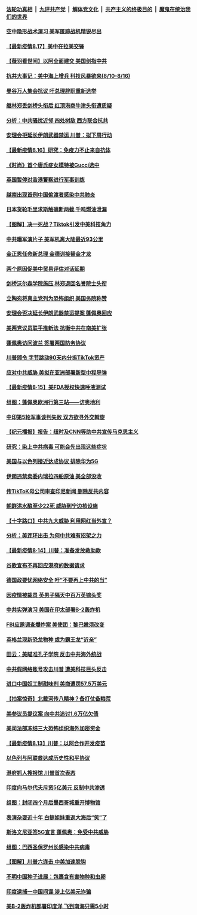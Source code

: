 

####  [法轮功真相](../../../../basic/blob/master/README.md?t=08171531) &nbsp;|&nbsp; [九评共产党](../../../../9ping.md/blob/master/README.md?t=08171531) &nbsp;|&nbsp; [解体党文化](../../../../jtdwh.md/blob/master/README.md?t=08171531)  &nbsp;|&nbsp; [共产主义的终极目的](../../../../gczydzjmd.md/blob/master/README.md?t=08171531) &nbsp;|&nbsp; [魔鬼在统治我们的世界](../../../../mgztzwmdsj.md/blob/master/README.md?t=08171531) 

#### [空中隐形战术演习 美军匿踪战机精锐尽出](../pages/nsc418/n12336457.md?t=08171531) 

#### [【最新疫情8.17】美中在拉美交锋](../pages/nsc418/n12332279.md?t=08171531) 

#### [【薇羽看世间】以阿全面建交 美国剑指中共](../pages/nsc418/n12335697.md?t=08171531) 

#### [抗共大事记：美中海上增兵 科技风暴欲来(8/10-8/16)](../pages/nsc418/n12335592.md?t=08171531) 

#### [曼谷万人集会抗议 吁总理辞职重新选举](../pages/nsc418/n12335757.md?t=08171531) 

#### [继林郑丢剑桥头衔后 红顶港商牛津头衔遭质疑](../pages/nsc418/n12335463.md?t=08171531) 

#### [分析：中共骚扰近邻 四处树敌 西方联合抗共](../pages/nsc418/n12332290.md?t=08171531) 

#### [安理会拒延长伊朗武器禁运 川普：拟下周行动](../pages/nsc418/n12335499.md?t=08171531) 

#### [【最新疫情8.16】研究：免疫力不止来自抗体](../pages/nsc418/n12332258.md?t=08171531) 

#### [《时尚》首个唐氏症女模特被Gucci选中](../pages/nsc418/n12335287.md?t=08171531) 

#### [英国暂停对香港警察进行军事训练](../pages/nsc418/n12335368.md?t=08171531) 

#### [越南出现首例中国偷渡者感染中共肺炎](../pages/nsc418/n12334917.md?t=08171531) 

#### [日本货轮毛里求斯触礁断两截 千吨燃油泄漏](../pages/nsc418/n12335071.md?t=08171531) 

#### [【图解】决一死战？Tiktok引发中美科技角力](../pages/nsc418/n12333838.md?t=08171531) 

#### [中共曝军演片子 美军机离大陆最近93公里](../pages/nsc418/n12334713.md?t=08171531) 

#### [金正恩任命新总理 金德训接替金才龙](../pages/nsc418/n12333829.md?t=08171531) 

#### [两个原因促美中贸易评估对话延期](../pages/nsc418/n12333836.md?t=08171531) 

#### [剑桥沃尔森学院施压 林郑退回名誉院士头衔](../pages/nsc418/n12333760.md?t=08171531) 

#### [立陶宛将真主党列为恐怖组织 美国务院称赞](../pages/nsc418/n12333640.md?t=08171531) 

#### [安理会否决延长伊朗武器禁运提案 蓬佩奥回应](../pages/nsc418/n12333722.md?t=08171531) 

#### [美两党议员联手推新法 抗衡中共在南美扩张](../pages/nsc418/n12333317.md?t=08171531) 

#### [蓬佩奥访问波兰 签署两国防务协议](../pages/nsc418/n12333255.md?t=08171531) 

#### [川普颁令 字节跳动90天内分拆TikTok资产](../pages/nsc418/n12332249.md?t=08171531) 

#### [应对中共威胁 美拟在亚洲部署新型中程导弹](../pages/nsc418/n12332988.md?t=08171531) 

#### [【最新疫情8·15】美FDA授权快速唾液测试](../pages/nsc418/n12332401.md?t=08171531) 

#### [组图：蓬佩奥欧洲行第三站——访奥地利](../pages/nsc418/n12331342.md?t=08171531) 

#### [中印第5轮军事谈判失败 双方欲寻外交斡旋](../pages/nsc418/n12332011.md?t=08171531) 

#### [【纪元播报】报告：纽时及CNN等助中共宣传马克思主义](../pages/nsc418/n12330620.md?t=08171531) 

#### [研究：染上中共病毒 可能会先出现这些症状](../pages/nsc418/n12331696.md?t=08171531) 

#### [美国与以色列接近达成协议 排除华为5G](../pages/nsc418/n12331699.md?t=08171531) 

#### [伊朗违禁卖委内瑞拉四船原油 美全部没收](../pages/nsc418/n12331397.md?t=08171531) 

#### [传TikToK母公司审查印尼新闻 删除反共内容](../pages/nsc418/n12331444.md?t=08171531) 

#### [朝鲜洪水酿至少22死 威胁到宁边核设施](../pages/nsc418/n12331441.md?t=08171531) 

#### [【十字路口】中共九大威胁 利用网红当外宣？](../pages/nsc418/n12329605.md?t=08171531) 

#### [分析：美连环出击 为何中共难有招架之力](../pages/nsc418/n12330899.md?t=08171531) 

#### [【最新疫情8·14】川普：准备发放救助款](../pages/nsc418/n12329510.md?t=08171531) 

#### [谷歌宣布不再回应港府的数据请求](../pages/nsc418/n12331052.md?t=08171531) 

#### [德国政要忧网络安全 吁“不要再上中共的当”](../pages/nsc418/n12330852.md?t=08171531) 

#### [因疫情被裁员 英男子隔天中百万英镑头奖](../pages/nsc418/n12329392.md?t=08171531) 

#### [中共实弹演习 美国在印太部署B-2轰炸机](../pages/nsc418/n12330763.md?t=08171531) 

#### [FBI应邀调查爆炸案 美使团：黎巴嫩须改变](../pages/nsc418/n12330630.md?t=08171531) 

#### [英格兰现新恐龙物种 或为霸王龙“近亲”](../pages/nsc418/n12330264.md?t=08171531) 

#### [田云：美瞄准孔子学院 反击中共海外统战](../pages/nsc418/n12329904.md?t=08171531) 

#### [中共假网络账号攻击川普 遭美科技巨头反击](../pages/nsc418/n12329988.md?t=08171531) 

#### [进口中国奴工制甜味剂 美商遭罚57.5万美元](../pages/nsc418/n12329979.md?t=08171531) 

#### [【拍案惊奇】北戴河传八精神？备打仗备粮荒](../pages/nsc418/n12329716.md?t=08171531) 

#### [美参议员提议案 向中共追讨1.6万亿欠债](../pages/nsc418/n12329434.md?t=08171531) 

#### [美司法部冻结三大恐怖组织海外加密资金](../pages/nsc418/n12328927.md?t=08171531) 

#### [【最新疫情8.13】川普：以阿合作开发疫苗](../pages/nsc418/n12326729.md?t=08171531) 

#### [以色列与阿联酋达成历史性和平协议](../pages/nsc418/n12328833.md?t=08171531) 

#### [港府抓人搜报馆 川普首次表态](../pages/nsc418/n12328346.md?t=08171531) 

#### [印度向马尔代夫斥资5亿美元 反制中共渗透](../pages/nsc418/n12328602.md?t=08171531) 

#### [组图：封闭四个月后墨西哥城重开博物馆](../pages/nsc418/n12327772.md?t=08171531) 

#### [表演杂耍近十年 白鲸姐妹重返大海后“笑”了](../pages/nsc418/n12327723.md?t=08171531) 

#### [斯洛文尼亚签5G宣言 蓬佩奥：免受中共威胁](../pages/nsc418/n12328337.md?t=08171531) 

#### [组图：巴西圣保罗州长感染中共病毒](../pages/nsc418/n12328266.md?t=08171531) 

#### [【图解】川普六连击 中美加速脱钩](../pages/nsc418/n12328390.md?t=08171531) 

#### [不明中国种子进展：包裹含有害物种和虫卵](../pages/nsc418/n12328029.md?t=08171531) 

#### [印度逮捕一中国间谍 涉上亿美元诈骗](../pages/nsc418/n12328291.md?t=08171531) 

#### [美B-2轰炸机部署印度洋 飞到南海只需5小时](../pages/nsc418/n12327832.md?t=08171531) 

